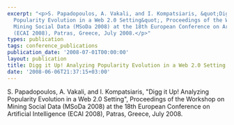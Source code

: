 ```yaml
---
excerpt: "<p>S. Papadopoulos, A. Vakali, and I. Kompatsiaris, &quot;Digg it Up! Analyzing
  Popularity Evolution in a Web 2.0 Setting&quot;, Proceedings of the Workshop on
  Mining Social Data (MSoDa 2008) at the 18th European Conference on Artificial Intelligence
  (ECAI 2008), Patras, Greece, July 2008.</p>"
types: publication
tags: conference_publications
publication_date: '2008-07-01T00:00:00'
layout: publication
title: Digg it Up! Analyzing Popularity Evolution in a Web 2.0 Setting
date: '2008-06-06T21:37:15+03:00'
---
```

<p>S. Papadopoulos, A. Vakali, and I. Kompatsiaris, &quot;Digg it Up! Analyzing Popularity Evolution in a Web 2.0 Setting&quot;, Proceedings of the Workshop on Mining Social Data (MSoDa 2008) at the 18th European Conference on Artificial Intelligence (ECAI 2008), Patras, Greece, July 2008.</p>
